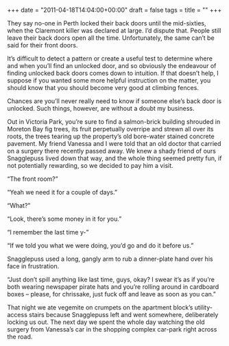 +++
date = "2011-04-18T14:04:00+00:00"
draft = false
tags = 
title = ""
+++
<p class="MsoNormal"><span>They say no-one in Perth locked their back doors until the mid-sixties, when the Claremont killer was declared at large. I’d dispute that. People still leave their back doors open all the time. Unfortunately, the same can’t be said for their front doors.</span></p>&#13;
<p class="MsoNormal"><span>It’s difficult to detect a pattern or create a useful test to determine where and when you’ll find an unlocked door, and so obviously the endeavour of finding unlocked back doors comes down to intuition. If that doesn’t help, I suppose if you wanted some more helpful instruction on the matter, you should know that you should become very good at climbing fences.</span></p>&#13;
<p class="MsoNormal"><span>Chances are you’ll never really need to know if someone else’s back door is unlocked. Such things, however, are without a doubt my business.</span></p>&#13;
<p class="MsoNormal"><span>Out in Victoria Park, you’re sure to find a salmon-brick building shrouded in Moreton Bay fig trees, its fruit perpetually overripe and strewn all over its roots, the trees tearing up the property’s old bore-water stained concrete pavement. My friend Vanessa and I were told that an old doctor that carried on a surgery there recently passed away. We knew a shady friend of ours Snagglepuss lived down that way, and the whole thing seemed pretty fun, if not potentially rewarding, so we decided to pay him a visit.</span></p>&#13;
<p class="MsoNormal"><span>“The front room?”</span></p>&#13;
<p class="MsoNormal"><span>“Yeah we need it for a couple of days.”</span></p>&#13;
<p class="MsoNormal"><span>“What?”</span></p>&#13;
<p class="MsoNormal"><span>“Look, there’s some money in it for you.”</span></p>&#13;
<p class="MsoNormal"><span>“I remember the last time y-”</span></p>&#13;
<p class="MsoNormal"><span>“If we told you what we were doing, you’d go and do it before us.”</span></p>&#13;
<p class="MsoNormal"><span>Snagglepuss used a long, gangly arm to rub a dinner-plate hand over his face in frustration.</span></p>&#13;
<p class="MsoNormal"><span>“Just don’t spill anything like last time, guys, okay? I swear it’s as if you’re both wearing newspaper pirate hats and you’re rolling around in cardboard boxes – please, for chrissake, just fuck off and leave as soon as you can.”</span></p>&#13;
<p class="MsoNormal"><span>That night we ate vegemite on crumpets on the apartment block’s utility-access stairs because Snagglepuss left and went somewhere, deliberately locking us out. The next day we spent the whole day watching the old surgery from Vanessa’s car in the shopping complex car-park right across the road.</span></p> 